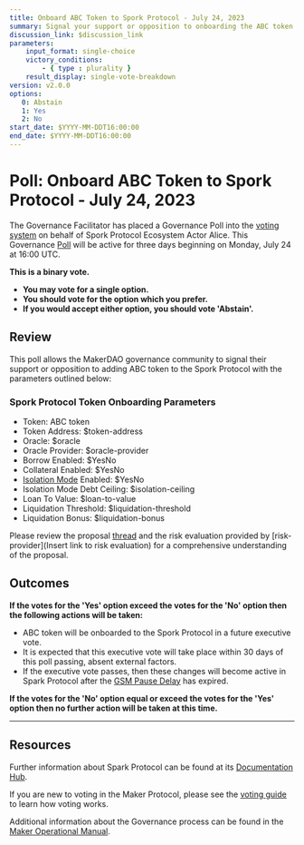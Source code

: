 ```yaml
---
title: Onboard ABC Token to Spork Protocol - July 24, 2023
summary: Signal your support or opposition to onboarding the ABC token to the Spork protocol.
discussion_link: $discussion_link
parameters:
    input_format: single-choice
    victory_conditions:
        - { type : plurality }
    result_display: single-vote-breakdown
version: v2.0.0
options:
   0: Abstain
   1: Yes
   2: No
start_date: $YYYY-MM-DDT16:00:00
end_date: $YYYY-MM-DDT16:00:00
---
```

# Poll: Onboard ABC Token to Spork Protocol - July 24, 2023

The Governance Facilitator has placed a Governance Poll into the [voting system](https://vote.makerdao.com/polling) on behalf of Spork Protocol Ecosystem Actor Alice. This Governance [Poll](https://manual.makerdao.com/governance/governance-cycle/weekly-governance-cycle#weekly-governance-cycle-definitions-mip16c1) will be active for three days beginning on Monday, July 24 at 16:00 UTC.

**This is a binary vote.**
- **You may vote for a single option.**
- **You should vote for the option which you prefer.**
- **If you would accept either option, you should vote 'Abstain'.**

## Review

This poll allows the MakerDAO governance community to signal their support or opposition to adding ABC token to the Spork Protocol with the parameters outlined below:

### Spork Protocol Token Onboarding Parameters

* Token: ABC token
* Token Address: $token-address
* Oracle: $oracle
* Oracle Provider: $oracle-provider
* Borrow Enabled: $YesNo
* Collateral Enabled: $YesNo
* [Isolation Mode](https://docs.sparkprotocol.io/developers/features/isolation-mode) Enabled: $YesNo
* Isolation Mode Debt Ceiling: $isolation-ceiling
* Loan To Value: $loan-to-value
* Liquidation Threshold: $liquidation-threshold
* Liquidation Bonus: $liquidation-bonus

Please review the proposal [thread]($proposal_thread) and the risk evaluation provided by [risk-provider](Insert link to risk evaluation) for a comprehensive understanding of the proposal.

## Outcomes

**If the votes for the 'Yes' option exceed the votes for the 'No' option then the following actions will be taken:**
* ABC token will be onboarded to the Spork Protocol in a future executive vote.
* It is expected that this executive vote will take place within 30 days of this poll passing, absent external factors.
* If the executive vote passes, then these changes will become active in Spark Protocol after the [GSM Pause Delay](https://manual.makerdao.com/parameter-index/core/param-gsm-pause-delay) has expired.

**If the votes for the 'No' option equal or exceed the votes for the 'Yes' option then no further action will be taken at this time.**

---

## Resources

Further information about Spark Protocol can be found at its [Documentation Hub](https://docs.sparkprotocol.io/hub/).

If you are new to voting in the Maker Protocol, please see the [voting guide](https://manual.makerdao.com/governance/voting-in-makerdao/on-chain-governance) to learn how voting works.

Additional information about the Governance process can be found in the [Maker Operational Manual](https://manual.makerdao.com).
